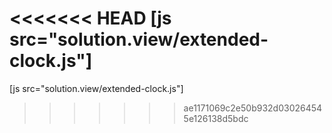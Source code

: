 <<<<<<< HEAD
[js src="solution.view/extended-clock.js"]
=======
[js src="solution.view/extended-clock.js"]
>>>>>>> ae1171069c2e50b932d030264545e126138d5bdc
